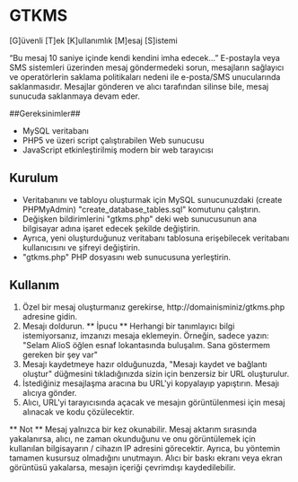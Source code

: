 GTKMS
====

[G]üvenli [T]ek [K]ullanımlık [M]esaj [S]istemi

“Bu mesaj 10 saniye içinde kendi kendini imha edecek…” E-postayla veya SMS sistemleri üzerinden mesaj göndermedeki sorun, mesajların sağlayıcı ve operatörlerin saklama politikaları nedeni ile e-posta/SMS unucularında saklanmasıdır. 
Mesajlar gönderen ve alıcı tarafından silinse bile, mesaj sunucuda saklanmaya devam eder.


##Gereksinimler##

* MySQL veritabanı
* PHP5 ve üzeri script çalıştırabilen Web sunucusu
* JavaScript etkinleştirilmiş modern bir web tarayıcısı

## Kurulum ##

* Veritabanını ve tabloyu oluşturmak için MySQL sunucunuzdaki (create PHPMyAdmin) "create_database_tables.sql" komutunu çalıştırın.
* Değişken bildirimlerini "gtkms.php" deki web sunucusunun ana bilgisayar adına işaret edecek şekilde değiştirin. 
* Ayrıca, yeni oluşturduğunuz veritabanı tablosuna erişebilecek veritabanı kullanıcısını ve şifreyi değiştirin.
* "gtkms.php" PHP dosyasını web sunucusuna yerleştirin.

## Kullanım ##

1. Özel bir mesaj oluşturmanız gerekirse, http://domainisminiz/gtkms.php adresine gidin.
2. Mesajı doldurun. ** İpucu ** Herhangi bir tanımlayıcı bilgi istemiyorsanız, imzanızı mesaja eklemeyin. Örneğin, sadece yazın:
   "Selam AlioS öğlen esnaf lokantasında buluşalım. Sana göstermem gereken bir şey var"
3. Mesajı kaydetmeye hazır olduğunuzda, "Mesajı kaydet ve bağlantı oluştur" düğmesini tıkladığınızda sizin için benzersiz bir URL oluşturulur.
4. İstediğiniz mesajlaşma aracına bu URL'yi kopyalayıp yapıştırın. Mesajı alıcıya gönder.
5. Alıcı, URL'yi tarayıcısında açacak ve mesajın görüntülenmesi için mesaj alınacak ve kodu çözülecektir.

** Not ** Mesaj yalnızca bir kez okunabilir. Mesaj aktarım sırasında yakalanırsa, alıcı, ne zaman okunduğunu ve onu görüntülemek için kullanılan bilgisayarın / cihazın IP adresini görecektir. 
Ayrıca, bu yöntemin tamamen kusursuz olmadığını unutmayın. Alıcı bir baskı ekranı veya ekran görüntüsü yakalarsa, mesajın içeriği çevrimdışı kaydedilebilir.